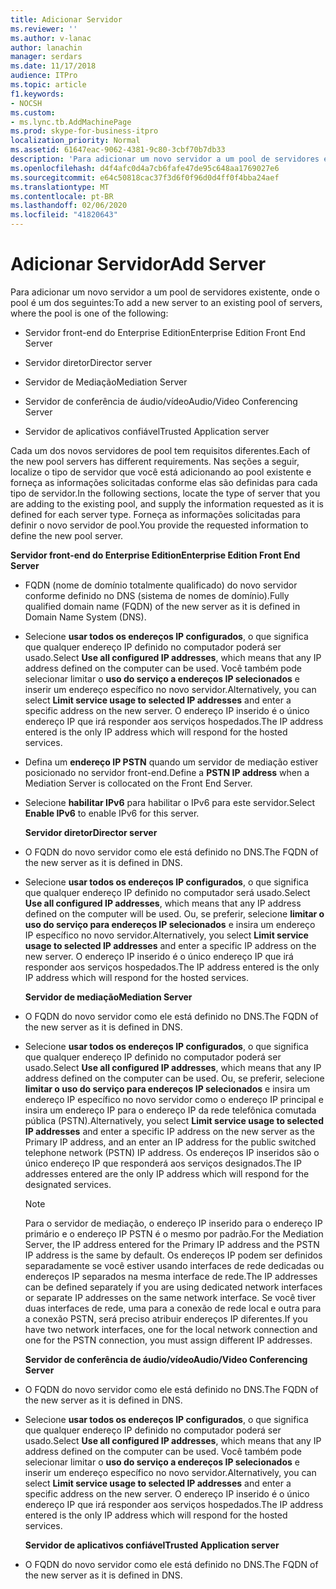 ```yaml
---
title: Adicionar Servidor
ms.reviewer: ''
ms.author: v-lanac
author: lanachin
manager: serdars
ms.date: 11/17/2018
audience: ITPro
ms.topic: article
f1.keywords:
- NOCSH
ms.custom:
- ms.lync.tb.AddMachinePage
ms.prod: skype-for-business-itpro
localization_priority: Normal
ms.assetid: 61647eac-9062-4381-9c80-3cbf70b7db33
description: 'Para adicionar um novo servidor a um pool de servidores existente, onde o pool é um dos seguintes:'
ms.openlocfilehash: d4f4afc0d4a7cb6fafe47de95c648aa1769027e6
ms.sourcegitcommit: e64c50818cac37f3d6f0f96d0d4ff0f4bba24aef
ms.translationtype: MT
ms.contentlocale: pt-BR
ms.lasthandoff: 02/06/2020
ms.locfileid: "41820643"
---
```

# <a name="add-server"></a><span data-ttu-id="1adad-103">Adicionar Servidor</span><span class="sxs-lookup"><span data-stu-id="1adad-103">Add Server</span></span>
 
<span data-ttu-id="1adad-104">Para adicionar um novo servidor a um pool de servidores existente, onde o pool é um dos seguintes:</span><span class="sxs-lookup"><span data-stu-id="1adad-104">To add a new server to an existing pool of servers, where the pool is one of the following:</span></span>
  
- <span data-ttu-id="1adad-105">Servidor front-end do Enterprise Edition</span><span class="sxs-lookup"><span data-stu-id="1adad-105">Enterprise Edition Front End Server</span></span>
    
- <span data-ttu-id="1adad-106">Servidor diretor</span><span class="sxs-lookup"><span data-stu-id="1adad-106">Director server</span></span>
    
- <span data-ttu-id="1adad-107">Servidor de Mediação</span><span class="sxs-lookup"><span data-stu-id="1adad-107">Mediation Server</span></span>
    
- <span data-ttu-id="1adad-108">Servidor de conferência de áudio/vídeo</span><span class="sxs-lookup"><span data-stu-id="1adad-108">Audio/Video Conferencing Server</span></span>
    
- <span data-ttu-id="1adad-109">Servidor de aplicativos confiável</span><span class="sxs-lookup"><span data-stu-id="1adad-109">Trusted Application server</span></span>
    
<span data-ttu-id="1adad-110">Cada um dos novos servidores de pool tem requisitos diferentes.</span><span class="sxs-lookup"><span data-stu-id="1adad-110">Each of the new pool servers has different requirements.</span></span> <span data-ttu-id="1adad-111">Nas seções a seguir, localize o tipo de servidor que você está adicionando ao pool existente e forneça as informações solicitadas conforme elas são definidas para cada tipo de servidor.</span><span class="sxs-lookup"><span data-stu-id="1adad-111">In the following sections, locate the type of server that you are adding to the existing pool, and supply the information requested as it is defined for each server type.</span></span> <span data-ttu-id="1adad-112">Forneça as informações solicitadas para definir o novo servidor de pool.</span><span class="sxs-lookup"><span data-stu-id="1adad-112">You provide the requested information to define the new pool server.</span></span>
  
 <span data-ttu-id="1adad-113">**Servidor front-end do Enterprise Edition**</span><span class="sxs-lookup"><span data-stu-id="1adad-113">**Enterprise Edition Front End Server**</span></span>
  
- <span data-ttu-id="1adad-114">FQDN (nome de domínio totalmente qualificado) do novo servidor conforme definido no DNS (sistema de nomes de domínio).</span><span class="sxs-lookup"><span data-stu-id="1adad-114">Fully qualified domain name (FQDN) of the new server as it is defined in Domain Name System (DNS).</span></span>
    
- <span data-ttu-id="1adad-115">Selecione **usar todos os endereços IP configurados**, o que significa que qualquer endereço IP definido no computador poderá ser usado.</span><span class="sxs-lookup"><span data-stu-id="1adad-115">Select **Use all configured IP addresses**, which means that any IP address defined on the computer can be used.</span></span> <span data-ttu-id="1adad-116">Você também pode selecionar limitar o **uso do serviço a endereços IP selecionados** e inserir um endereço específico no novo servidor.</span><span class="sxs-lookup"><span data-stu-id="1adad-116">Alternatively, you can select **Limit service usage to selected IP addresses** and enter a specific address on the new server.</span></span> <span data-ttu-id="1adad-117">O endereço IP inserido é o único endereço IP que irá responder aos serviços hospedados.</span><span class="sxs-lookup"><span data-stu-id="1adad-117">The IP address entered is the only IP address which will respond for the hosted services.</span></span>
    
- <span data-ttu-id="1adad-118">Defina um **endereço IP PSTN** quando um servidor de mediação estiver posicionado no servidor front-end.</span><span class="sxs-lookup"><span data-stu-id="1adad-118">Define a **PSTN IP address** when a Mediation Server is collocated on the Front End Server.</span></span>
    
- <span data-ttu-id="1adad-119">Selecione **habilitar IPv6** para habilitar o IPv6 para este servidor.</span><span class="sxs-lookup"><span data-stu-id="1adad-119">Select **Enable IPv6** to enable IPv6 for this server.</span></span>
    
  <span data-ttu-id="1adad-120">**Servidor diretor**</span><span class="sxs-lookup"><span data-stu-id="1adad-120">**Director server**</span></span>
  
- <span data-ttu-id="1adad-121">O FQDN do novo servidor como ele está definido no DNS.</span><span class="sxs-lookup"><span data-stu-id="1adad-121">The FQDN of the new server as it is defined in DNS.</span></span>
    
- <span data-ttu-id="1adad-122">Selecione **usar todos os endereços IP configurados**, o que significa que qualquer endereço IP definido no computador será usado.</span><span class="sxs-lookup"><span data-stu-id="1adad-122">Select **Use all configured IP addresses**, which means that any IP address defined on the computer will be used.</span></span> <span data-ttu-id="1adad-123">Ou, se preferir, selecione **limitar o uso do serviço para endereços IP selecionados** e insira um endereço IP específico no novo servidor.</span><span class="sxs-lookup"><span data-stu-id="1adad-123">Alternatively, you select **Limit service usage to selected IP addresses** and enter a specific IP address on the new server.</span></span> <span data-ttu-id="1adad-124">O endereço IP inserido é o único endereço IP que irá responder aos serviços hospedados.</span><span class="sxs-lookup"><span data-stu-id="1adad-124">The IP address entered is the only IP address which will respond for the hosted services.</span></span>
    
  <span data-ttu-id="1adad-125">**Servidor de mediação**</span><span class="sxs-lookup"><span data-stu-id="1adad-125">**Mediation Server**</span></span>
  
- <span data-ttu-id="1adad-126">O FQDN do novo servidor como ele está definido no DNS.</span><span class="sxs-lookup"><span data-stu-id="1adad-126">The FQDN of the new server as it is defined in DNS.</span></span>
    
- <span data-ttu-id="1adad-127">Selecione **usar todos os endereços IP configurados**, o que significa que qualquer endereço IP definido no computador poderá ser usado.</span><span class="sxs-lookup"><span data-stu-id="1adad-127">Select **Use all configured IP addresses**, which means that any IP address defined on the computer can be used.</span></span> <span data-ttu-id="1adad-128">Ou, se preferir, selecione **limitar o uso do serviço para endereços IP selecionados** e insira um endereço IP específico no novo servidor como o endereço IP principal e insira um endereço IP para o endereço IP da rede telefônica comutada pública (PSTN).</span><span class="sxs-lookup"><span data-stu-id="1adad-128">Alternatively, you select **Limit service usage to selected IP addresses** and enter a specific IP address on the new server as the Primary IP address, and an enter an IP address for the public switched telephone network (PSTN) IP address.</span></span> <span data-ttu-id="1adad-129">Os endereços IP inseridos são o único endereço IP que responderá aos serviços designados.</span><span class="sxs-lookup"><span data-stu-id="1adad-129">The IP addresses entered are the only IP address which will respond for the designated services.</span></span>
    
    > [!NOTE]
    > <span data-ttu-id="1adad-130">Para o servidor de mediação, o endereço IP inserido para o endereço IP primário e o endereço IP PSTN é o mesmo por padrão.</span><span class="sxs-lookup"><span data-stu-id="1adad-130">For the Mediation Server, the IP address entered for the Primary IP address and the PSTN IP address is the same by default.</span></span> <span data-ttu-id="1adad-131">Os endereços IP podem ser definidos separadamente se você estiver usando interfaces de rede dedicadas ou endereços IP separados na mesma interface de rede.</span><span class="sxs-lookup"><span data-stu-id="1adad-131">The IP addresses can be defined separately if you are using dedicated network interfaces or separate IP addresses on the same network interface.</span></span> <span data-ttu-id="1adad-132">Se você tiver duas interfaces de rede, uma para a conexão de rede local e outra para a conexão PSTN, será preciso atribuir endereços IP diferentes.</span><span class="sxs-lookup"><span data-stu-id="1adad-132">If you have two network interfaces, one for the local network connection and one for the PSTN connection, you must assign different IP addresses.</span></span> 
  
  <span data-ttu-id="1adad-133">**Servidor de conferência de áudio/vídeo**</span><span class="sxs-lookup"><span data-stu-id="1adad-133">**Audio/Video Conferencing Server**</span></span>
  
- <span data-ttu-id="1adad-134">O FQDN do novo servidor como ele está definido no DNS.</span><span class="sxs-lookup"><span data-stu-id="1adad-134">The FQDN of the new server as it is defined in DNS.</span></span>
    
- <span data-ttu-id="1adad-135">Selecione **usar todos os endereços IP configurados**, o que significa que qualquer endereço IP definido no computador poderá ser usado.</span><span class="sxs-lookup"><span data-stu-id="1adad-135">Select **Use all configured IP addresses**, which means that any IP address defined on the computer can be used.</span></span> <span data-ttu-id="1adad-136">Você também pode selecionar limitar o **uso do serviço a endereços IP selecionados** e inserir um endereço específico no novo servidor.</span><span class="sxs-lookup"><span data-stu-id="1adad-136">Alternatively, you can select **Limit service usage to selected IP addresses** and enter a specific address on the new server.</span></span> <span data-ttu-id="1adad-137">O endereço IP inserido é o único endereço IP que irá responder aos serviços hospedados.</span><span class="sxs-lookup"><span data-stu-id="1adad-137">The IP address entered is the only IP address which will respond for the hosted services.</span></span>
    
  <span data-ttu-id="1adad-138">**Servidor de aplicativos confiável**</span><span class="sxs-lookup"><span data-stu-id="1adad-138">**Trusted Application server**</span></span>
  
- <span data-ttu-id="1adad-139">O FQDN do novo servidor como ele está definido no DNS.</span><span class="sxs-lookup"><span data-stu-id="1adad-139">The FQDN of the new server as it is defined in DNS.</span></span>
    

